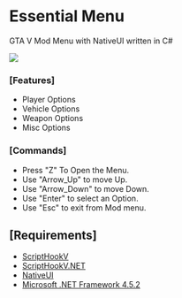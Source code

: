 # Essential Menu
 
GTA V Mod Menu with NativeUI written in C#

<img src ="https://github.com/anonik9900/Essential-Menu/blob/master/preview/preview.png?raw=true">

<h3> [Features] </h3>
<p>
  <ul>
    <li>Player Options</li>
    <li>Vehicle Options</li>
    <li>Weapon Options</li>
    <li>Misc Options</li>
    </ul
   </p>
   
   <h3> [Commands] </h3>
   <p>
    <ul>
     <li>Press "Z" To Open the Menu.</li>
     <li>Use "Arrow_Up" to move Up.</li>
     <li>Use "Arrow_Down" to move Down.</li>
     <li>Use "Enter" to select an Option.</li>
     <li>Use "Esc" to exit from Mod menu.</li>
     </ul>
     </p>   
     <h2>[Requirements]</h2>
     <p>
     <ul>
     <li><a href="http://www.dev-c.com/gtav/scripthookv/">ScriptHookV</a></li>
     <li><a href="https://it.gta5-mods.com/tools/scripthookv-net">ScriptHookV.NET</a></li>
     <li><a href="http://gtaforums.com/topic/809284-net-nativeui/">NativeUI</a></li>
     <li><a href="https://www.microsoft.com/it-it/download/details.aspx?id=42642">Microsoft .NET Framework 4.5.2</a></li>
     </ul>
     </p>
     
    

